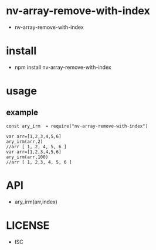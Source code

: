nv-array-remove-with-index
============
- nv-array-remove-with-index 


install
=======
- npm install nv-array-remove-with-index 

usage
=====
    
example
-------

    const ary_irm  = require("nv-array-remove-with-index")

    var arr=[1,2,3,4,5,6]
    ary_irm(arr,2)
    //arr [ 1, 2, 4, 5, 6 ]
    var arr=[1,2,3,4,5,6]
    ary_irm(arr,100)
    //arr [ 1, 2,3, 4, 5, 6 ]

API
====

- ary\_irm(arr,index)

LICENSE
=======
- ISC 
